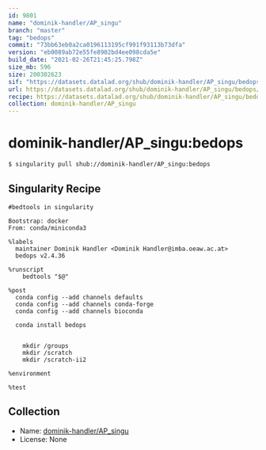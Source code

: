 ```yaml
---
id: 9801
name: "dominik-handler/AP_singu"
branch: "master"
tag: "bedops"
commit: "73bb63eb0a2ca0196113195cf991f93113b73dfa"
version: "eb0089ab72e55fe8902bd4ee098cda5e"
build_date: "2021-02-26T21:45:25.798Z"
size_mb: 596
size: 200302623
sif: "https://datasets.datalad.org/shub/dominik-handler/AP_singu/bedops/2021-02-26-73bb63eb-eb0089ab/eb0089ab72e55fe8902bd4ee098cda5e.simg"
url: https://datasets.datalad.org/shub/dominik-handler/AP_singu/bedops/2021-02-26-73bb63eb-eb0089ab/
recipe: https://datasets.datalad.org/shub/dominik-handler/AP_singu/bedops/2021-02-26-73bb63eb-eb0089ab/Singularity
collection: dominik-handler/AP_singu
---
```


# dominik-handler/AP_singu:bedops

```bash
$ singularity pull shub://dominik-handler/AP_singu:bedops
```

## Singularity Recipe

```singularity
#bedtools in singularity

Bootstrap: docker
From: conda/miniconda3

%labels
  maintainer Dominik Handler <Dominik Handler@imba.oeaw.ac.at>
  bedops v2.4.36  

%runscript
    bedtools "$@"

%post
  conda config --add channels defaults
  conda config --add channels conda-forge
  conda config --add channels bioconda

  conda install bedops


    mkdir /groups
    mkdir /scratch
    mkdir /scratch-ii2

%environment

%test
```

## Collection

 - Name: [dominik-handler/AP_singu](https://github.com/dominik-handler/AP_singu)
 - License: None

